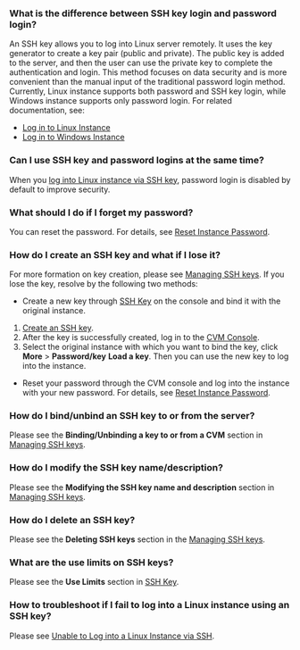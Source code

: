 ### What is the difference between SSH key login and password login?
An SSH key allows you to log into Linux server remotely. It uses the key generator to create a key pair (public and private). The public key is added to the server, and then the user can use the private key to complete the authentication and login. This method focuses on data security and is more convenient than the manual input of the traditional password login method.
Currently, Linux instance supports both password and SSH key login, while Windows instance supports only password login. For related documentation, see:
- [Log in to Linux Instance](https://intl.cloud.tencent.com/document/product/213/16515)
- [Log in to Windows Instance](https://intl.cloud.tencent.com/document/product/213/35697)

### Can I use SSH key and password logins at the same time?
When you [log into Linux instance via SSH key](https://intl.cloud.tencent.com/document/product/213/32501), password login is disabled by default to improve security.

### What should I do if I forget my password?
You can reset the password. For details, see [Reset Instance Password](https://intl.cloud.tencent.com/document/product/213/16566).

### How do I create an SSH key and what if I lose it?
For more formation on key creation, please see [Managing SSH keys](https://intl.cloud.tencent.com/document/product/213/16691).
If you lose the key, resolve by the following two methods:
 - Create a new key through [SSH Key](https://console.cloud.tencent.com/cvm/sshkey) on the console and bind it with the original instance.
  1. [Create an SSH key](https://intl.cloud.tencent.com/document/product/213/16691).
  2. After the key is successfully created, log in to the [CVM Console](https://console.cloud.tencent.com/cvm).
  3. Select the original instance with which you want to bind the key, click **More** > **Password/key** **Load a key**. Then you can use the new key to log into the instance.
 - Reset your password through the CVM console and log into the instance with your new password. For details, see [Reset Instance Password](https://intl.cloud.tencent.com/document/product/213/16566).

### How do I bind/unbind an SSH key to or from the server?

Please see the **Binding/Unbinding a key to or from a CVM** section in [Managing SSH keys](https://intl.cloud.tencent.com/document/product/213/16691).

### How do I modify the SSH key name/description?

Please see the **Modifying the SSH key name and description** section in [Managing SSH keys](https://intl.cloud.tencent.com/document/product/213/16691).

### How do I delete an SSH key?

Please see the **Deleting SSH keys** section in the [Managing SSH keys](https://intl.cloud.tencent.com/document/product/213/16691).

### What are the use limits on SSH keys?

Please see the **Use Limits** section in [SSH Key](https://intl.cloud.tencent.com/document/product/213/6092).

### How to troubleshoot if I fail to log into a Linux instance using an SSH key?

Please see [Unable to Log into a Linux Instance via SSH](https://intl.cloud.tencent.com/document/product/213/32486).

